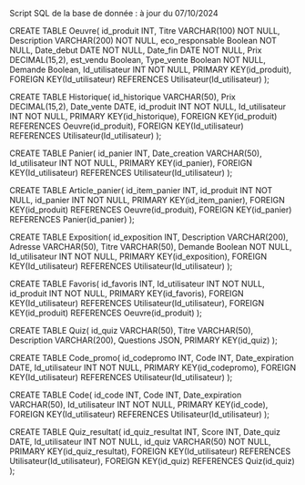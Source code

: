 Script SQL de la base de donnée : à jour du 07/10/2024

CREATE TABLE Oeuvre(
   id_produit INT,
   Titre VARCHAR(100) NOT NULL,
   Description VARCHAR(200) NOT NULL,
   eco_responsable Boolean NOT NULL,
   Date_debut DATE NOT NULL,
   Date_fin DATE NOT NULL,
   Prix DECIMAL(15,2),
   est_vendu Boolean,
   Type_vente Boolean NOT NULL,
   Demande Boolean,
   Id_utilisateur INT NOT NULL,
   PRIMARY KEY(id_produit),
   FOREIGN KEY(Id_utilisateur) REFERENCES Utilisateur(Id_utilisateur)
);

CREATE TABLE Historique(
   id_historique VARCHAR(50),
   Prix DECIMAL(15,2),
   Date_vente DATE,
   id_produit INT NOT NULL,
   Id_utilisateur INT NOT NULL,
   PRIMARY KEY(id_historique),
   FOREIGN KEY(id_produit) REFERENCES Oeuvre(id_produit),
   FOREIGN KEY(Id_utilisateur) REFERENCES Utilisateur(Id_utilisateur)
);

CREATE TABLE Panier(
   id_panier INT,
   Date_creation VARCHAR(50),
   Id_utilisateur INT NOT NULL,
   PRIMARY KEY(id_panier),
   FOREIGN KEY(Id_utilisateur) REFERENCES Utilisateur(Id_utilisateur)
);

CREATE TABLE Article_panier(
   id_item_panier INT,
   id_produit INT NOT NULL,
   id_panier INT NOT NULL,
   PRIMARY KEY(id_item_panier),
   FOREIGN KEY(id_produit) REFERENCES Oeuvre(id_produit),
   FOREIGN KEY(id_panier) REFERENCES Panier(id_panier)
);

CREATE TABLE Exposition(
   id_exposition INT,
   Description VARCHAR(200),
   Adresse VARCHAR(50),
   Titre VARCHAR(50),
   Demande Boolean NOT NULL,
   Id_utilisateur INT NOT NULL,
   PRIMARY KEY(id_exposition),
   FOREIGN KEY(Id_utilisateur) REFERENCES Utilisateur(Id_utilisateur)
);

CREATE TABLE Favoris(
   id_favoris INT,
   Id_utilisateur INT NOT NULL,
   id_produit INT NOT NULL,
   PRIMARY KEY(id_favoris),
   FOREIGN KEY(Id_utilisateur) REFERENCES Utilisateur(Id_utilisateur),
   FOREIGN KEY(id_produit) REFERENCES Oeuvre(id_produit)
);

CREATE TABLE Quiz(
   id_quiz VARCHAR(50),
   Titre VARCHAR(50),
   Description VARCHAR(200),
   Questions JSON,
   PRIMARY KEY(id_quiz)
);

CREATE TABLE Code_promo(
   id_codepromo INT,
   Code INT,
   Date_expiration DATE,
   Id_utilisateur INT NOT NULL,
   PRIMARY KEY(id_codepromo),
   FOREIGN KEY(Id_utilisateur) REFERENCES Utilisateur(Id_utilisateur)
);

CREATE TABLE Code(
   id_code INT,
   Code INT,
   Date_expiration VARCHAR(50),
   Id_utilisateur INT NOT NULL,
   PRIMARY KEY(id_code),
   FOREIGN KEY(Id_utilisateur) REFERENCES Utilisateur(Id_utilisateur)
);

CREATE TABLE Quiz_resultat(
   id_quiz_resultat INT,
   Score INT,
   Date_quiz DATE,
   Id_utilisateur INT NOT NULL,
   id_quiz VARCHAR(50) NOT NULL,
   PRIMARY KEY(id_quiz_resultat),
   FOREIGN KEY(Id_utilisateur) REFERENCES Utilisateur(Id_utilisateur),
   FOREIGN KEY(id_quiz) REFERENCES Quiz(id_quiz)
);